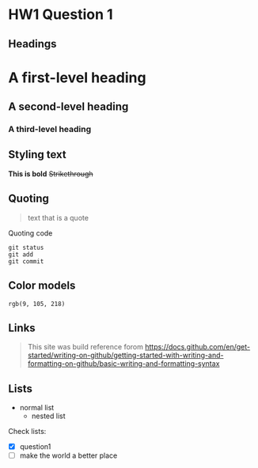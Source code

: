 # HW1 Question 1

## Headings

# A first-level heading
## A second-level heading
### A third-level heading

## Styling text
**This is bold**
~~Strikethrough~~

## Quoting
>text that is a quote
> 
Quoting code
```
git status
git add
git commit
```

## Color models
`rgb(9, 105, 218)`

## Links
>This site was build reference forom https://docs.github.com/en/get-started/writing-on-github/getting-started-with-writing-and-formatting-on-github/basic-writing-and-formatting-syntax

## Lists
- normal list
  - nested list

Check lists:

- [x] question1
- [ ] make the world a better place